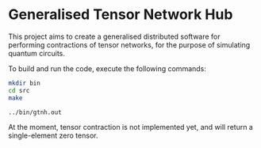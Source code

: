 # Generalised Tensor Network Hub

This project aims to create a generalised distributed software for performing contractions of tensor networks, for the purpose of simulating quantum circuits. 

To build and run the code, execute the following commands: 

```bash
mkdir bin
cd src
make

../bin/gtnh.out
```

At the moment, tensor contraction is not implemented yet, and will return a single-element zero tensor. 
